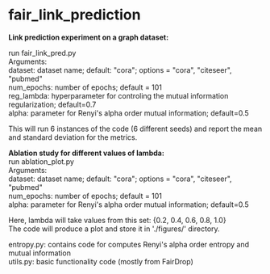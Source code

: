 # fair_link_prediction
**Link prediction experiment on a graph dataset:**  

run fair_link_pred.py  
Arguments:  
  dataset: dataset name; default: "cora"; options = "cora", "citeseer", "pubmed"  
  num_epochs: number of epochs; default = 101  
  reg_lambda: hyperparameter for controling the mutual information regularization; default=0.7  
  alpha: parameter for Renyi's alpha order mutual information; default=0.5  

This will run 6 instances of the code (6 different seeds) and report the mean and standard deviation for the metrics.  

**Ablation study for different values of lambda:**  
run ablation_plot.py  
Arguments:  
  dataset: dataset name; default: "cora"; options = "cora", "citeseer", "pubmed"  
  num_epochs: number of epochs; default = 101  
  alpha: parameter for Renyi's alpha order mutual information; default=0.5  

Here, lambda will take values from this set: {0.2, 0.4, 0.6, 0.8, 1.0}  
The code will produce a plot and store it in './figures/' directory.  


entropy.py: contains code for computes Renyi's alpha order entropy and mutual information  
utils.py: basic functionality code (mostly from FairDrop)  
